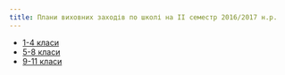 ```yaml
---
title: Плани виховних заходів по школі на ІІ семестр 2016/2017 н.р.
---
```


- [1-4 класи](https://1drv.ms/w/s!AvfPBDS_9g9Mk0Ei-fLI-UkSpKKZ)
- [5-8 класи](https://1drv.ms/w/s!AvfPBDS_9g9Mk0Lwq4MLVyma_gtu)
- [9-11 класи](https://1drv.ms/w/s!AvfPBDS_9g9Mk0PsDQfnYcqtC9vu)
